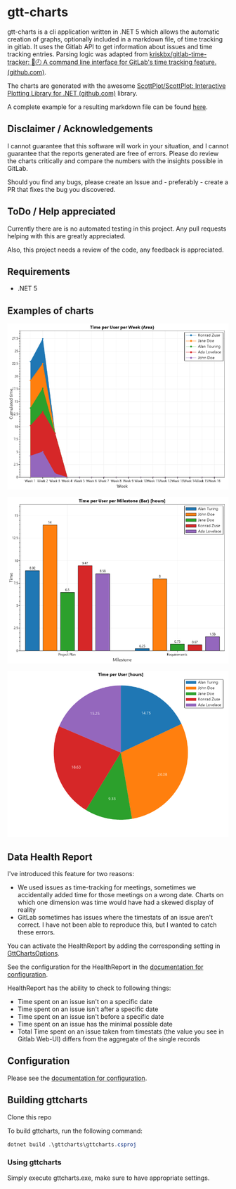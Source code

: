# gtt-charts

gtt-charts is a cli application written in .NET 5 which allows the automatic creation of graphs, optionally included in a markdown file, of time tracking in gitlab. It uses the Gitlab API to get information about issues and time tracking entries. Parsing logic was adapted from [kriskbx/gitlab-time-tracker: 🦊🕘 A command line interface for GitLab's time tracking feature. (github.com)](https://github.com/kriskbx/gitlab-time-tracker).

The charts are generated with the awesome [ScottPlot/ScottPlot: Interactive Plotting Library for .NET (github.com)](https://github.com/ScottPlot/ScottPlot) library.

A complete example for a resulting markdown file can be found [here](./example/Timereport.md).



## Disclaimer / Acknowledgements

I cannot guarantee that this software will work in your situation, and I cannot guarantee that the reports generated are free of errors. Please do review the charts critically and compare the numbers with the insights possible in GitLab.

Should you find any bugs, please create an Issue and - preferably - create a PR that fixes the bug you discovered.



## ToDo / Help appreciated

Currently there are is no automated testing in this project. Any pull requests helping with this are greatly appreciated.

Also, this project needs a review of the code, any feedback is appreciated.



## Requirements

- .NET 5



## Examples of charts

![image-20210310113603174](README.assets/image-20210310113603174.png)

![image-20210310113621041](README.assets/image-20210310113621041.png)

![image-20210310113639147](README.assets/image-20210310113639147.png)

## Data Health Report

I've introduced this feature for two reasons:

- We used issues as time-tracking for meetings, sometimes we accidentally added time for those meetings on a wrong date. Charts on which one dimension was time would have had a skewed display of reality
- GitLab sometimes has issues where the timestats of an issue aren't correct. I have not been able to reproduce this, but I wanted to catch these errors.

You can activate the HealthReport by adding the corresponding setting in [GttChartsOptions](./configuration.md#RunHealthReport).

See the configuration for the HealthReport in the [documentation for configuration](./configuration.md#HealthReportOptions).

HealthReport has the ability to check to following things:

- Time spent on an issue isn't on a specific date
- Time spent on an issue isn't after a specific date
- Time spent on an issue isn't before a specific date
- Time spent on an issue has the minimal possible date
- Total Time spent on an issue taken from timestats (the value you see in Gitlab Web-UI) differs from the aggregate of the single records



## Configuration

Please see the [documentation for configuration](./configuration.md).



## Building gttcharts

Clone this repo

To build gttcharts, run the following command:

```powershell
dotnet build .\gttcharts\gttcharts.csproj
```

### Using gttcharts

Simply execute gttcharts.exe, make sure to have appropriate settings.
